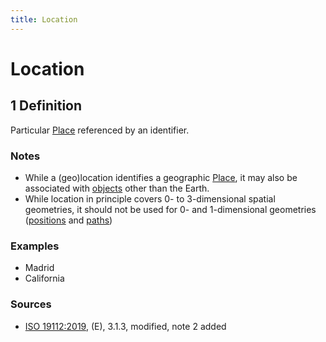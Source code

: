 ```yaml
---
title: Location
---
```


# Location

## 1 Definition 

Particular [Place](../place) referenced by an identifier.

### Notes 
- While a (geo)location identifies a geographic [Place](../place), it may also be associated with [objects](../object) other than the Earth.
- While location in principle covers 0- to 3-dimensional spatial geometries, it should not be used for 0- and 1-dimensional geometries ([positions](../position) and [paths](../path))

### Examples 
- Madrid 
- California

### Sources
- [ISO 19112:2019](https://www.iso.org/standard/70742.html), (E), 3.1.3, modified, note 2 added